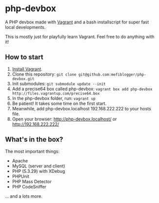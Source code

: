 php-devbox
==========

A PHP devbox made with [Vagrant](https://www.vagrantup.com/) and a bash installscript for super fast local developments.

This is mostly just for playfully learn Vagrant. Feel free to do anything with it!

## How to start

1. [Install Vagrant](https://docs.vagrantup.com/v2/getting-started/).
2. Clone this repository: ```git clone git@github.com:mefiblogger/php-devbox.git```
3. Init submodules: ```git submodule update --init```
4. Add a precise64 box called php-devbox: ```vagrant box add php-devbox http://files.vagrantup.com/precise64.box```
5. In the php-devbox folder, run: ```vagrant up```
6. Be patient! It takes some time on the first start.
7. Meanwhile, add php-devbox.localhost 192.168.222.222 to your hosts file.
7. Open your browser: http://php-devbox.localhost/ or http://192.168.222.222/

## What's in the box?

The most important things:

- Apache
- MySQL (server and client)
- PHP (5.3.29) with XDebug
- PHPUnit
- PHP Mass Detector
- PHP CodeSniffer

... and a lots more.
